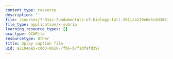 ```yaml
---
content_type: resource
description: ''
file: /courses/7-01sc-fundamentals-of-biology-fall-2011/a219e6e5cdd386167fb6b7f1dfafd397_uBRdfsz_YB4.srt
file_type: application/x-subrip
learning_resource_types: []
ocw_type: OCWFile
resourcetype: Other
title: 3play caption file
uid: a219e6e5-cdd3-8616-7fb6-b7f1dfafd397
---
```

